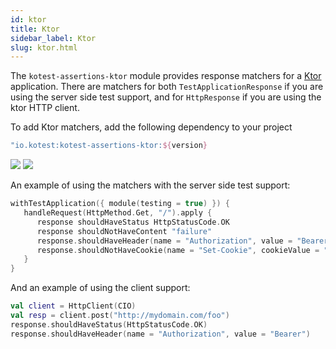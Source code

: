 ```yaml
---
id: ktor
title: Ktor
sidebar_label: Ktor
slug: ktor.html
---
```



The ```kotest-assertions-ktor``` module provides response matchers for a [Ktor](https://ktor.io) application. There are matchers
for both `TestApplicationResponse` if you are using the server side test support, and for `HttpResponse` if you are using the ktor
HTTP client.

To add Ktor matchers, add the following dependency to your project

```groovy
"io.kotest:kotest-assertions-ktor:${version}
```

[<img src="https://img.shields.io/maven-central/v/io.kotest.extensions/kotest-extensions-ktor.svg?label=latest%20release"/>](http://search.maven.org/#search|ga|1|kotest-extensions-ktor)
[<img src="https://img.shields.io/nexus/s/https/oss.sonatype.org/io.kotest.extensions/kotest-extensions-ktor.svg?label=latest%20snapshot"/>](https://oss.sonatype.org/content/repositories/snapshots/io/kotest/extensions/kotest-extensions-ktor/)


An example of using the matchers with the server side test support:
```kotlin
withTestApplication({ module(testing = true) }) {
   handleRequest(HttpMethod.Get, "/").apply {
      response shouldHaveStatus HttpStatusCode.OK
      response shouldNotHaveContent "failure"
      response.shouldHaveHeader(name = "Authorization", value = "Bearer")
      response.shouldNotHaveCookie(name = "Set-Cookie", cookieValue = "id=1234")
   }
}
```

And an example of using the client support:
```kotlin
val client = HttpClient(CIO)
val resp = client.post("http://mydomain.com/foo")
response.shouldHaveStatus(HttpStatusCode.OK)
response.shouldHaveHeader(name = "Authorization", value = "Bearer")

```
